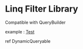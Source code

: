 ﻿
# Linq Filter Library
Compatible with QueryBuilder

example :   [Test](src/Test/Vit.Linq.MsTest/Filter/Filter_TestBase.cs)


ref DynamicQueryable
